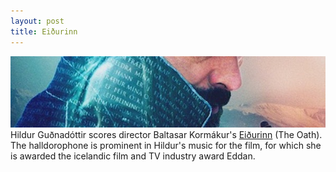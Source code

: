 ```yaml
---
layout: post
title: Eiðurinn
---
```

![Icewood](/public/img/oud.jpg)
Hildur Guðnadóttir scores director Baltasar Kormákur's [Eiðurinn](http://www.imdb.com/title/tt4433890/?ref_=ttawd_awd_tt) (The Oath). The halldorophone is prominent in Hildur's music for the film, for which she is awarded the icelandic film and TV industry award Eddan.
